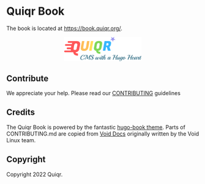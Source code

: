 # Quiqr Book

The book is located at <https://book.quiqr.org/>.

<center><img src="static/logo-banner.svg" width=40% /></center>

## Contribute

We appreciate your help. Please read our [CONTRIBUTING](CONTRIBUTING.md) guidelines

## Credits

The Quiqr Book is powered by the fantastic [hugo-book theme](https://github.com/alex-shpak/hugo-book).
Parts of CONTRIBUTING.md are copied from
[Void Docs](https://github.com/void-linux/void-docs) originally written by the Void Linux
team.

## Copyright

Copyright 2022 Quiqr.
